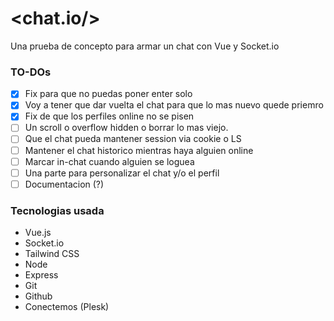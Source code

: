 # <chat.io/>
Una prueba de concepto para armar un chat con Vue y Socket.io

### TO-DOs

* [x]  Fix para que no puedas poner enter solo
* [x]  Voy a tener que dar vuelta el chat para que lo mas nuevo quede priemro
* [x]  Fix de que los perfiles online no se pisen
* [ ]  Un scroll o overflow hidden o borrar lo mas viejo.
* [ ]  Que el chat pueda mantener session via cookie o LS
* [ ]  Mantener el chat historico mientras haya alguien online
* [ ]  Marcar in-chat cuando alguien se loguea
* [ ]  Una parte para personalizar el chat y/o el perfil
* [ ]  Documentacion (?)

### Tecnologias usada

* Vue.js
* Socket.io
* Tailwind CSS
* Node
* Express
* Git
* Github
* Conectemos (Plesk)
